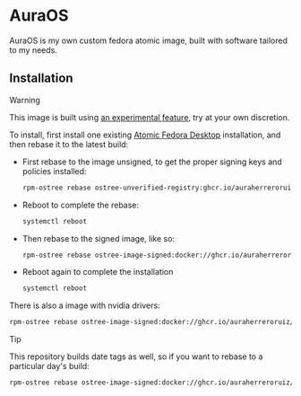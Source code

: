 # AuraOS
AuraOS is my own custom fedora atomic image, built with software tailored to my needs.
## Installation
> [!Warning]
> This image is built using [an experimental feature](https://www.fedoraproject.org/wiki/Changes/OstreeNativeContainerStable), try at your own discretion.

To install, first install one existing [Atomic Fedora Desktop](https://fedoraproject.org/atomic-desktops) installation, and then rebase it to the latest build:

- First rebase to the image unsigned, to get the proper signing keys and policies installed:

  ```sh
  rpm-ostree rebase ostree-unverified-registry:ghcr.io/auraherreroruiz/auraos:latest
  ```
- Reboot to complete the rebase:

  ```sh
  systemctl reboot
  ```

- Then rebase to the signed image, like so:

  ```sh
  rpm-ostree rebase ostree-image-signed:docker://ghcr.io/auraherreroruiz/auraos:latest
  ```

- Reboot again to complete the installation

  ```sh
  systemctl reboot
  ```
There is also a image with nvidia drivers:

```sh
rpm-ostree rebase ostree-image-signed:docker://ghcr.io/auraherreroruiz/auraos-nvidia:latest
```

> [!TIP]
> This repository builds date tags as well, so if you want to rebase to a particular day's build:
> ```sh
> rpm-ostree rebase ostree-image-signed:docker://ghcr.io/auraherreroruiz/auraos:20230403
> ```


